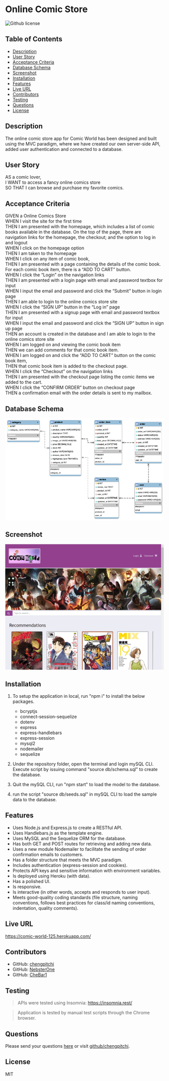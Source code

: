 # Online Comic Store
![Github license](https://img.shields.io/badge/license-MIT-blue.svg)

## Table of Contents
* [Description](#description)
* [User Story](#user-story)
* [Acceptance Criteria](#acceptance-criteria)
* [Database Schema](#database-schema)
* [Screenshot](#screenshot)
* [Installation](#installation)
* [Features](#features)
* [Live URL](#live-url)
* [Contributors](#contributors)
* [Testing](#testing)
* [Questions](#questions)
* [License](#license)

## Description
The online comic store app for Comic World has been designed and built using the MVC paradigm, where we have created our own server-side API, added user authentication and connected to a database.

## User Story
AS a comic lover,<br />
I WANT to access a fancy online comics store<br />
SO THAT I can browse and purchase my favorite comics. 

## Acceptance Criteria
GIVEN a Online Comics Store<br />
WHEN I visit the site for the first time<br />
THEN I am presented with the homepage, which includes a list of comic books available in the database. On the top of the page, there are navigation links for the homepage,  the checkout; and the option to log in and logout<br /> 
WHEN I click on the homepage option<br />
THEN I am taken to the homepage<br />
WHEN I click on any item of comic book,<br />
THEN I am presented with a page containing the details of the comic book.  For each comic book item, there is a “ADD TO CART” button.<br />
WHEN I click the “Login” on the navigation links<br />
THEN I am presented with a login page with email and password textbox for input<br />
WHEN I input the email and password and click the “Submit” button in login page<br />
THEN I am able to login to the online comics store site<br />
WHEN I click the “SIGN UP” button in the “Log in” page<br />
THEN I am presented with a signup page with email and password textbox for input<br />
WHEN I input the email and password and click the “SIGN UP” button in sign up page<br />
THEN an account is created in the database and I am able to login to the online comics store site<br />
WHEN I am logged on and viewing the comic book item<br />
THEN we can add comments for that comic book item. <br />
WHEN I am logged on and click the “ADD TO CART” button on the comic book item,<br /> 
THEN that comic book item is added to the checkout page.<br />
WHEN I click the “Checkout” on the navigation links<br />
THEN I am presented with the checkout page listing the comic items we added to the cart.<br /> 
WHEN I click the “CONFIRM ORDER” button on checkout page<br />
THEN a confirmation email with the order details is sent to my mailbox. 

## Database Schema
![DatabaseSchema](./public/images/model.png)


## Screenshot
![ScreenShot](./public/images/ReadmeScreenshot%202022-12-14%20151240.png)


## Installation

1. To setup the application in local, run "npm i" to install the below packages. 
    * bcryptjs
    * connect-session-sequelize
    * dotenv
    * express
    * express-handlebars
    * express-session
    * mysql2
    * nodemailer
    * sequelize

2. Under the repository folder, open the terminal and login mySQL CLI.  Execute script by issuing command "source db/schema.sql" to create the database. 

3. Quit the mySQL CLI, run "npm start" to load the model to the database. 

4. run the script "source db/seeds.sql" in mySQL CLI to load the sample data to the database. 

## Features
* Uses Node.js and Express.js to create a RESTful API.
* Uses Handlebars.js as the template engine.
* Uses MySQL and the Sequelize ORM for the database.
* Has both GET and POST routes for retrieving and adding new data.
* Uses a new module Nodemailer to facilitate the sending of order confirmation emails to customers.
* Has a folder structure that meets the MVC paradigm.
* Includes authentication (express-session and cookies).
* Protects API keys and sensitive information with environment variables.
* Is deployed using Heroku (with data).
* Has a polished UI.
* Is responsive.
* Is interactive (in other words, accepts and responds to user input).
* Meets good-quality coding standards (file structure, naming conventions, follows best practices for class/id naming conventions, indentation, quality comments).

## Live URL 
https://comic-world-125.herokuapp.com/

## Contributors
* GitHub: [chengpitchi](https://github.com/chengpitchi)
* GitHub: [NebsterOne](https://github.com/NebsterOne)
* GitHub: [CheBar1](https://github.com/CheBar1)

## Testing
> APIs were tested using Insomnia: https://insomnia.rest/ 

> Application is tested by manual test scripts through the Chrome browser.  

## Questions
Please send your questions [here](mailto:findme@gmail.com?subject=[GitHub]%20Dev%20Connect) or visit [github/chengpitchi](https://github.com/chengpitchi).

## License
MIT